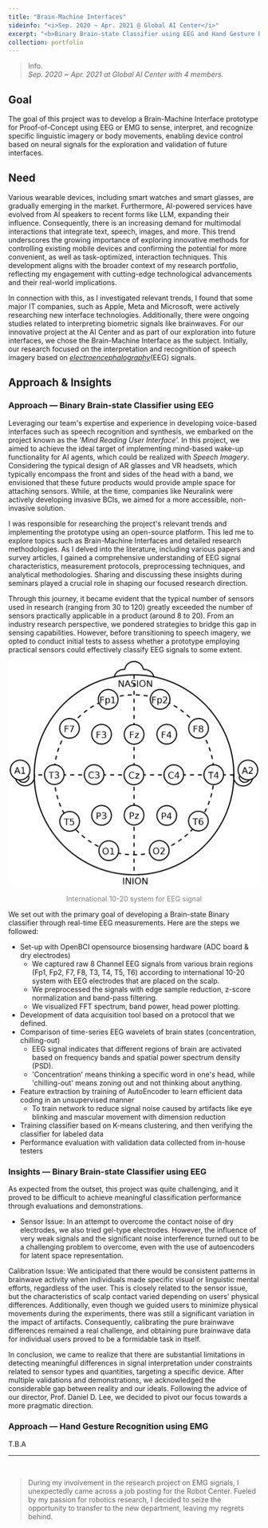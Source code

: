 ```yaml
---
title: "Brain-Machine Interfaces"
sideinfo: "<i>Sep. 2020 ~ Apr. 2021 @ Global AI Center</i>"
excerpt: "<b>Binary Brain-state Classifier using EEG and Hand Gesture Recognition using EMG</b>"
collection: portfolio
---
```

<!-- <br/><img src='/images/500x300.png'> -->

> Info.  
  _Sep. 2020 ~ Apr. 2021 at Global AI Center with 4 members._

## Goal

The goal of this project was to develop a Brain-Machine Interface prototype for Proof-of-Concept using EEG or EMG to sense, interpret, and recognize specific linguistic imagery or body movements, enabling device control based on neural signals for the exploration and validation of future interfaces.

## Need

Various wearable devices, including smart watches and smart glasses, are gradually emerging in the market. Furthermore, AI-powered services have evolved from AI speakers to recent forms like LLM, expanding their influence. Consequently, there is an increasing demand for multimodal interactions that integrate text, speech, images, and more. This trend underscores the growing importance of exploring innovative methods for controlling existing mobile devices and confirming the potential for more convenient, as well as task-optimized, interaction techniques. This development aligns with the broader context of my research portfolio, reflecting my engagement with cutting-edge technological advancements and their real-world implications.

In connection with this, as I investigated relevant trends, I found that some major IT companies, such as Apple, Meta and Microsoft, were actively researching new interface technologies. Additionally, there were ongoing studies related to interpreting biometric signals like brainwaves. For our innovative project at the AI Center and as part of our exploration into future interfaces, we chose the Brain-Machine Interface as the subject. Initially, our research focused on the interpretation and recognition of speech imagery based on [_electroencephalography_](https://en.wikipedia.org/wiki/Electroencephalography)(EEG) signals.

## Approach & Insights 

### Approach &mdash; Binary Brain-state Classifier using EEG

Leveraging our team's expertise and experience in developing voice-based interfaces such as speech recognition and synthesis, we embarked on the project known as the _'Mind Reading User Interface'._ In this project, we aimed to achieve the ideal target of implementing mind-based wake-up functionality for AI agents, which could be realized with _Speech Imagery_. Considering the typical design of AR glasses and VR headsets, which typically encompass the front and sides of the head with a band, we envisioned that these future products would provide ample space for attaching sensors. While, at the time, companies like Neuralink were actively developing invasive BCIs, we aimed for a more accessible, non-invasive solution.

I was responsible for researching the project's relevant trends and implementing the prototype using an open-source platform. This led me to explore topics such as Brain-Machine Interfaces and detailed research methodologies. As I delved into the literature, including various papers and survey articles, I gained a comprehensive understanding of EEG signal characteristics, measurement protocols, preprocessing techniques, and analytical methodologies. Sharing and discussing these insights during seminars played a crucial role in shaping our focused research direction.

Through this journey, it became evident that the typical number of sensors used in research (ranging from 30 to 120) greatly exceeded the number of sensors practically applicable in a product (around 8 to 20). From an industry research perspective, we pondered strategies to bridge this gap in sensing capabilities. However, before transitioning to speech imagery, we opted to conduct initial tests to assess whether a prototype employing practical sensors could effectively classify EEG signals to some extent.

<div style="text-align:center"><img src="/images/10-20_system_for_EEG.png" /></div>
<p style="text-align: center;"><span style="color:gray">International 10-20 system for EEG signal</span></p>

We set out with the primary goal of developing a Brain-state Binary classifier through real-time EEG measurements.
Here are the steps we followed:
- Set-up with OpenBCI opensource biosensing hardware (ADC board & dry electrodes)
  - We captured raw 8 Channel EEG signals from various brain regions (Fp1, Fp2, F7, F8, T3, T4, T5, T6) according to international 10-20 system with EEG electrodes that are placed on the scalp.
  - We preprocessed the signals with edge sample reduction, z-score normalization and band-pass filtering.
  - We visualized FFT spectrum, band power, head power plotting.
- Development of data acquisition tool based on a protocol that we defined.
- Comparison of time-series EEG wavelets of brain states (concentration, chilling-out)
  - EEG signal indicates that different regions of brain are activated based on frequency bands and spatial power spectrum density (PSD).
  - 'Concentration' means thinking a specific word in one's head, while 'chilling-out' means zoning out and not thinking about anything.
- Feature extraction by training of AutoEncoder to learn efficient data coding in an unsupervised manner
  - To train network to reduce signal noise caused by artifacts like eye blinking and mascular movement with dimension reduction
- Training classifier based on K-means clustering, and then verifying the classifier for labeled data
- Performance evaluation with validation data collected from in-house testers

### Insights &mdash; Binary Brain-state Classifier using EEG

As expected from the outset, this project was quite challenging, and it proved to be difficult to achieve meaningful classification performance through evaluations and demonstrations.

* Sensor Issue: In an attempt to overcome the contact noise of dry electrodes, we also tried gel-type electrodes. However, the influence of very weak signals and the significant noise interference turned out to be a challenging problem to overcome, even with the use of autoencoders for latent space representation.

Calibration Issue: We anticipated that there would be consistent patterns in brainwave activity when individuals made specific visual or linguistic mental efforts, regardless of the user. This is closely related to the sensor issue, but the characteristics of scalp contact varied depending on users' physical differences. Additionally, even though we guided users to minimize physical movements during the experiments, there was still a significant variation in the impact of artifacts. Consequently, calibrating the pure brainwave differences remained a real challenge, and obtaining pure brainwave data for individual users proved to be a formidable task in itself.

In conclusion, we came to realize that there are substantial limitations in detecting meaningful differences in signal interpretation under constraints related to sensor types and quantities, targeting a specific device. After multiple validations and demonstrations, we acknowledged the considerable gap between reality and our ideals. Following the advice of our director, Prof. Daniel D. Lee, we decided to pivot our focus towards a more pragmatic direction.


### Approach &mdash; Hand Gesture Recognition using EMG

T.B.A

***
</br>

> During my involvement in the research project on EMG signals, I unexpectedly came across a job posting for the Robot Center. Fueled by my passion for robotics research, I decided to seize the opportunity to transfer to the new department, leaving my regrets behind.
